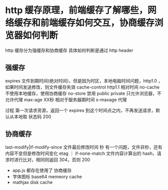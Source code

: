 # http 缓存原理，前端缓存了解哪些，网络缓存和前端缓存如何交互，协商缓存浏览器如何判断

http 缓存分为强缓存和协商缓存
具体如何判断是通过 http header

## 强缓存

expires 文件到期时间(绝对时间)，但是因为时区，本地电脑时间问题，http1.0 ，如果时间发送修改，则文件缓存失效
cache-control http1.1 相对时间
no-cache 不使用本地缓存，使用协商缓存
no-store 禁用
public
private 只允许浏览器，不允许代理
max-age XX秒 相对于服务器期时间
s-maxage 代理

过程
第一次请求资源，返回一个 expires 到这个时间点之内，不再发送请求，默认从本地取 状态码 200

## 协商缓存

last-modify|if-modify-since 文件最后修改时间 秒 有一个问题，文件非秒，还有内容不变但是修改时间变化
etag ｜ if-none-match 文件内容计算出的 hash，请求时进行比对，相同则返回 304，否则 200

- app.js 都存在使用了 协商缓存
- 字体图标 base64 memeory cache
- mathjax disk cache
